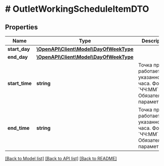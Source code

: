 # # OutletWorkingScheduleItemDTO

## Properties

Name | Type | Description | Notes
------------ | ------------- | ------------- | -------------
**start_day** | [**\OpenAPI\Client\Model\DayOfWeekType**](DayOfWeekType.md) |  |
**end_day** | [**\OpenAPI\Client\Model\DayOfWeekType**](DayOfWeekType.md) |  |
**start_time** | **string** | Точка продаж работает c указанного часа. Формат: &#x60;ЧЧ:ММ&#x60;. Обязательный параметр. |
**end_time** | **string** | Точка продаж работает до указанного часа. Формат: &#x60;ЧЧ:ММ&#x60;. Обязательный параметр. |

[[Back to Model list]](../../README.md#models) [[Back to API list]](../../README.md#endpoints) [[Back to README]](../../README.md)
